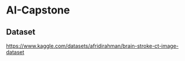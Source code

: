 # AI-Capstone

## Dataset
https://www.kaggle.com/datasets/afridirahman/brain-stroke-ct-image-dataset
